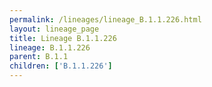 ```yaml
---
permalink: /lineages/lineage_B.1.1.226.html
layout: lineage_page
title: Lineage B.1.1.226
lineage: B.1.1.226
parent: B.1.1
children: ['B.1.1.226']
---
```

